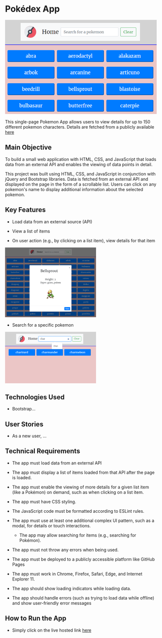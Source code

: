 # Pokédex App
<p float="left">
  <img src="https://github.com/kdaysal/js-pokemon-details/blob/main/img/1-pokedex-main.png" width="500" />
</p>

 This single-page Pokemon App allows users to view details for up to 150 different pokemon characters. Details are fetched from a publicly available [here](https://pokeapi.co/api/v2/pokemon/?limit=150) 

## Main Objective

To build a small web application with HTML, CSS, and JavaScript that loads data from an external API and enables the viewing of data points in detail.

This project was built using HTML, CSS, and JavaScript in conjunction with jQuery and Bootstrap libraries. Data is fetched from an external API and displayed on the page in the form of a scrollable list. Users can click on any pokemon's name to display additional information about the selected pokemon.

## Key Features

* Load data from an external source (API)

* View a list of items

* On user action (e.g., by clicking on a list item), view details for that item

<p float="left">
  <img src="https://github.com/kdaysal/js-pokemon-details/blob/main/img/2-pokedex-main.png" width="300" />
</p>

* Search for a specific pokemon

<p float="left">
  <img src="https://github.com/kdaysal/js-pokemon-details/blob/main/img/3-pokedex-search.png" width="300" />
</p>


## Technologies Used

* Bootstrap...
    

## User Stories

* As a new user, ...

## Technical Requirements

* The app must load data from an external API

* The app must display a list of items loaded from that API after the page is loaded.

* The app must enable the viewing of more details for a given list item (like a Pokémon) on
demand, such as when clicking on a list item.

* The app must have CSS styling.

* The JavaScript code must be formatted according to ESLint rules.

* The app must use at least one additional complex UI pattern, such as a modal, for details or
touch interactions.

  * The app may allow searching for items (e.g., searching for Pokémon).

* The app must not throw any errors when being used.

* The app must be deployed to a publicly accessible platform like GitHub Pages

* The app must work in Chrome, Firefox, Safari, Edge, and Internet Explorer 11.

* The app should show loading indicators while loading data.

* The app should handle errors (such as trying to load data while offline) and show user-friendly
error messages



## How to Run the App

* Simply click on the live hosted link [here](https://kdaysal.github.io/js-pokemon-details/)